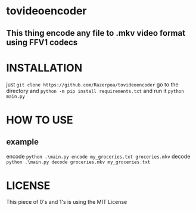 # tovideoencoder
## This thing encode any file to .mkv video format using FFV1 codecs
# INSTALLATION
just 
`git clone https://github.com/Razerpoa/tovideoencoder` 
go to the directory and
`python -m pip install requirements.txt`
and run it
`python main.py`
# HOW TO USE
## example
encode
`
python .\main.py encode my_groceries.txt groceries.mkv
`
decode
`
python .\main.py decode groceries.mkv my_groceries.txt
`
# LICENSE
This piece of 0's and 1's is using the MIT License 
